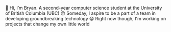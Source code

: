 👋 Hi, I’m Bryan. A second-year computer science student at the University of British Columbia (UBC)
😮 Someday, I aspire to be a part of a team in developing groundbreaking technology
😁 Right now though, I'm working on projects that change my own little world


